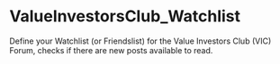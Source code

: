 # ValueInvestorsClub_Watchlist
Define your Watchlist (or Friendslist) for the Value Investors Club (VIC) Forum, checks if there are new posts available to read.
